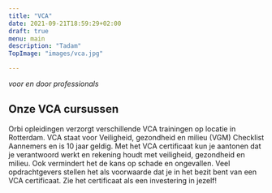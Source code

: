 ```yaml
---
title: "VCA"
date: 2021-09-21T18:59:29+02:00
draft: true
menu: main
description: "Tadam"
TopImage: "images/vca.jpg"

---
```

*voor en door professionals*
## Onze VCA cursussen

Orbi opleidingen verzorgt verschillende VCA trainingen op locatie in Rotterdam. VCA staat voor Veiligheid, gezondheid en milieu (VGM) Checklist Aannemers en is 10 jaar geldig. Met het VCA certificaat kun je aantonen dat je verantwoord werkt en rekening houdt met veiligheid, gezondheid en milieu. Ook vermindert het de kans op schade en ongevallen. Veel opdrachtgevers stellen het als voorwaarde dat je in het bezit bent van een VCA certificaat. Zie het certificaat als een investering in jezelf!